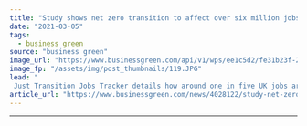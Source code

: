```yaml
---
title: "Study shows net zero transition to affect over six million jobs, as criticism grows of Budget's 'climate failure'"
date: "2021-03-05"
tags: 
  - business green
source: "business green"
image_url: "https://www.businessgreen.com/api/v1/wps/ee1c5d2/fe31b23f-2746-4feb-ac2c-2b2510513d21/6/wind-350x250-185x114.JPG"
image_fp: "/assets/img/post_thumbnails/119.JPG"
lead: "
 Just Transition Jobs Tracker details how around one in five UK jobs are likely to be affected either positively or negatively by the net zero transition, further cranking up pressure on government to deliver coherent transition plan ..."
article_url: "https://www.businessgreen.com/news/4028122/study-net-zero-transition-affect-million-jobs-criticism-grows-budget-climate-failure"
---
```


---
